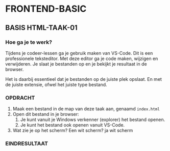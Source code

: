 # FRONTEND-BASIC

## BASIS HTML-TAAK-01

### Hoe ga je te werk?

Tijdens je codeer-lessen ga je gebruik maken van VS-Code. Dit is een professionele teksteditor. Met deze editor ga je code maken, wijzigen en verwijderen. Je slaat je bestanden op en je bekijkt je resultaat in de browser.

Het is daarbij essentieel dat je bestanden op de juiste plek opslaat. En met de juiste extensie, ofwel het juiste type bestand.


### OPDRACHT

1. Maak een bestand in de map van deze taak aan, genaamd `index.html`
2. Open dit bestand in je browser:
   1. Je kunt vanuit je Windows verkenner (explorer) het bestand openen.
   2. Je kunt het bestand ook openen vanuit VS-Code.
3. Wat zie je op het scherm? Een wit scherm?
ja wit scherm

### EINDRESULTAAT


<!--- ------------ DIT COMMENTAAR LATEN STAAN AUB ------------
------------------ ------------------------------ ------------
------------------ eagle ref:56334576
------------------ ------------------------------ ------------
------------------ DIT COMMENTAAR LATEN STAAN AUB -------- -->